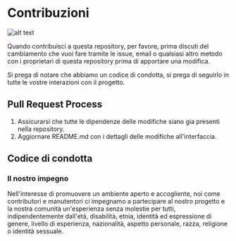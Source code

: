 # Contribuzioni
![alt text](https://avatars0.githubusercontent.com/u/24592097?s=400&v=4 "Logo paoli7612")

Quando contribuisci a questa repository, per favore, prima discuti del cambiamento che vuoi fare tramite le issue,
email o qualsiasi altro metodo con i proprietari di questa repository prima di apportare una modifica.

Si prega di notare che abbiamo un codice di condotta, si prega di seguirlo in tutte le vostre interazioni con il progetto.

## Pull Request Process

1. Assicurarsi che tutte le dipendenze delle modifiche siano gia presenti nella repository.
2. Aggiornare README.md con i dettagli delle modifiche all'interfaccia.

## Codice di condotta

### Il nostro impegno

Nell'interesse di promuovere un ambiente aperto e accogliente, noi come
contributori e manutentori ci impegnamo a partecipare al nostro progetto e
la nostra comunità un'esperienza senza molestie per tutti, indipendentemente dall'età, disabilità,
etnia, identità ed espressione di genere, livello di esperienza,
nazionalità, aspetto personale, razza, religione o identità sessuale.
